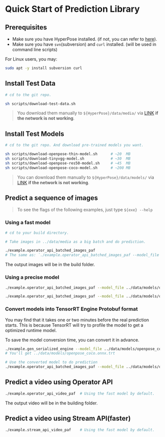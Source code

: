 # Quick Start of Prediction Library

## Prerequisites

* Make sure you have HyperPose installed. (if not, you can refer to [here](../install/prediction.md)).
* Make sure you have `svn`(subversion) and `curl` installed. (will be used in command line scripts)

For Linux users, you may:

```bash
sudo apt -y install subversion curl
```

## Install Test Data

```bash
# cd to the git repo.

sh scripts/download-test-data.sh
```

> You download them manually to `${HyperPose}/data/media/` via [LINK](https://github.com/CMU-Perceptual-Computing-Lab/openpose/tree/master/examples/media) **if the network is not working**.

## Install Test Models

```bash
# cd to the git repo. And download pre-trained models you want. 

sh scripts/download-openpose-thin-model.sh      # ~20  MB
sh scripts/download-tinyvgg-model.sh            # ~30  MB
sh scripts/download-openpose-res50-model.sh     # ~45  MB
sh scripts/download-openpose-coco-model.sh      # ~200 MB
```

> You can download them manually to `${HyperPose}/data/models/` via [LINK](https://github.com/tensorlayer/pretrained-models/tree/master/models/hyperpose) **if the network is not working**.

## Predict a sequence of images

> To see the flags of the following examples, just type `${exe} --help`

### Using a fast model

```bash
# cd to your build directory.

# Take images in ../data/media as a big batch and do prediction.

./example.operator_api_batched_images_paf
# The same as: `./example.operator_api_batched_images_paf --model_file ../data/models/hao28-600000-256x384.uff --input_folder ../data/media --input_width 384 --input_height 256`
```

The output images will be in the build folder.

### Using a precise model

```bash
./example.operator_api_batched_images_paf --model_file ../data/models/openpose_thin.onnx --input_width 432 --input_height 368 

./example.operator_api_batched_images_paf --model_file ../data/models/openpose_coco.onnx --input_width 656 --input_height 368 
```

### Convert models into TensorRT Engine Protobuf format

You may find that it takes one or two minutes before the real prediction starts. This is because TensorRT will try to profile the model to get a optimized runtime model. 

To save the model conversion time, you can convert it in advance.

```bash
./example.gen_serialized_engine --model_file ../data/models/openpose_coco.onnx --input_width 656 --input_height 368 --max_batch_size 20
# You'll get ../data/models/openpose_coco.onnx.trt

# Use the converted model to do prediction
./example.operator_api_batched_images_paf --model_file ../data/models/openpose_coco.onnx.trt --input_width 656 --input_height 368
```

## Predict a video using Operator API

```bash
./example.operator_api_video_paf  # Using the fast model by default.
```

The output video will be in the building folder.

## Predict a video using Stream API(faster)

```bash
./example.stream_api_video_paf    # Using the fast model by default.
```



